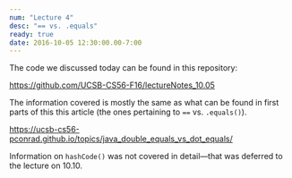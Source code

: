 ```yaml
---
num: "Lecture 4"
desc: "== vs. .equals"
ready: true
date: 2016-10-05 12:30:00.00-7:00
---
```


The code we discussed today can be found in this repository:

<https://github.com/UCSB-CS56-F16/lectureNotes_10.05>

The information covered is mostly the same as what can be found in first parts of this this article (the ones pertaining
to `==` vs. `.equals()`).

<https://ucsb-cs56-pconrad.github.io/topics/java_double_equals_vs_dot_equals/>

Information on `hashCode()` was not covered in detail&mdash;that was deferred to the lecture on 10.10.
